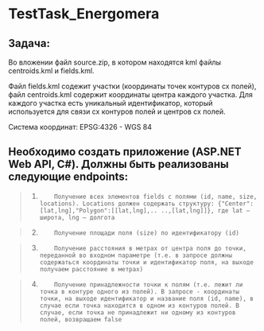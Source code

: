 # TestTask_Energomera

## Задача:

Во вложении файл source.zip, в котором находятся kml файлы centroids.kml и fields.kml.

Файл fields.kml содежит участки (координаты точек контуров сх полей), файл centroids.kml содержит координаты центра каждого участка. Для каждого участка есть уникальный идентификатор, который используется для связи сх контуров полей и центров сх полей.

Система координат: EPSG:4326 - WGS 84

## Необходимо создать приложение (ASP.NET Web API, C#). Должны быть реализованы следующие endpoints:

> 1.         Получение всех элементов fields с полями (id, name, size, locations). Locations должен содержать структуру: {"Center":[lat,lng],"Polygon":[[lat,lng],.. ..,[lat,lng]]}, где lat – широта, lng – долгота

> 2.         Получение площади поля (size) по идентификатору (id)

> 3.         Получение расстояния в метрах от центра поля до точки, переданной во входном параметре (т.е. в запросе должны содержаться координаты точки и идентификатор поля, на выходе получаем расстояние в метрах)

> 4.         Получение принадлежности точки к полям (т.е. лежит ли точка в контуре одного из полей). В запросе - координаты точки, на выходе идентификатор и название поля (id, name), в случае если точка находится в одном из контуров полей. В случае, если точка не принадлежит ни одному из контуров полей, возвращаем false